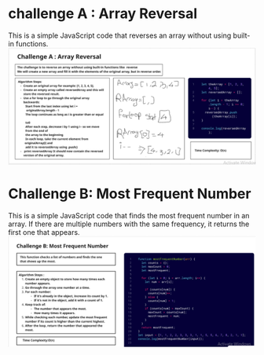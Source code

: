 # challenge A : Array Reversal
This is a simple JavaScript code that reverses an array without using built-in functions. 
![](challengeA.PNG)

# Challenge B: Most Frequent Number
This is a simple JavaScript code that finds the most frequent number in an array. If there are multiple numbers with the same frequency, it returns the first one that appears.
![](challengeB.PNG)

